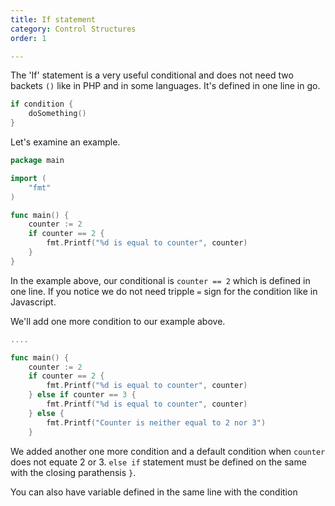 ```yaml
---
title: If statement
category: Control Structures
order: 1

---
```

 The 'If' statement is a very useful conditional and does not need two backets `()` like in PHP and in some languages. It's defined in one line in go.

 ```go
 if condition {
     doSomething()
 }
 ```
Let's examine an example.
```go
package main

import (
	"fmt"
)

func main() {
	counter := 2
	if counter == 2 {
		fmt.Printf("%d is equal to counter", counter)
	}
}
```
In the example above, our conditional is `counter == 2` which is defined in one line.
If you notice we do not need tripple `=` sign for the condition like in Javascript. 

We'll add one more condition to our example above.

```go
....

func main() {
	counter := 2
	if counter == 2 {
		fmt.Printf("%d is equal to counter", counter)
	} else if counter == 3 {
		fmt.Printf("%d is equal to counter", counter)
	} else {
		fmt.Printf("Counter is neither equal to 2 nor 3")
	}
```
We added another one more condition and a default condition when `counter` does not equate 2 or 3.
`else if` statement must be defined on the same with the closing parathensis `}`.

You can also have variable defined in the same line with the condition 